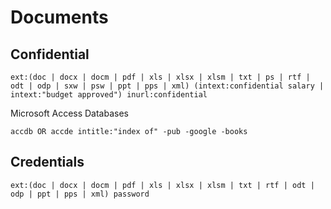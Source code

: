# Documents

## Confidential

```
ext:(doc | docx | docm | pdf | xls | xlsx | xlsm | txt | ps | rtf | odt | odp | sxw | psw | ppt | pps | xml) (intext:confidential salary | intext:"budget approved") inurl:confidential
```

Microsoft Access Databases

```
accdb OR accde intitle:"index of" -pub -google -books
```

## Credentials

```
ext:(doc | docx | docm | pdf | xls | xlsx | xlsm | txt | rtf | odt | odp | ppt | pps | xml) password
```